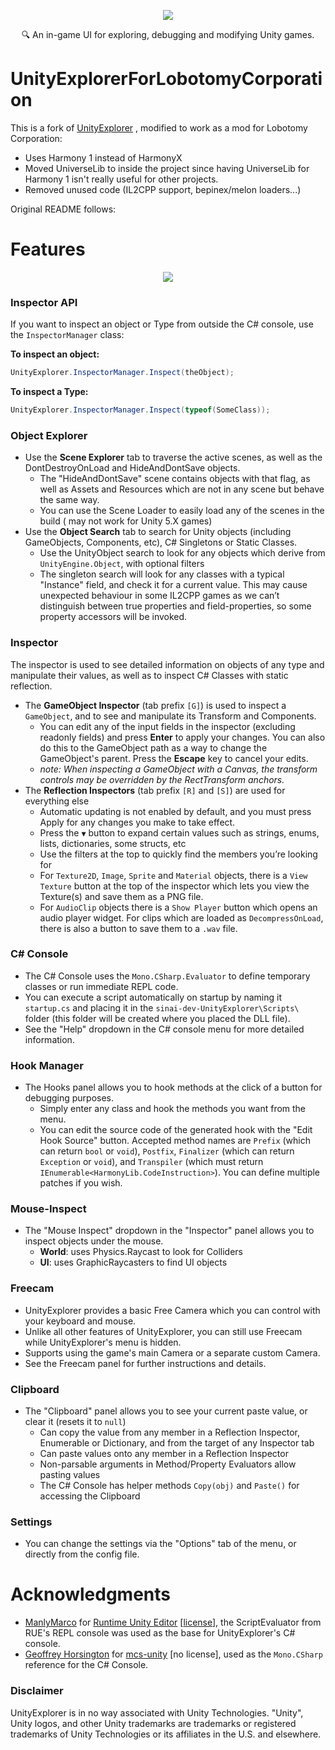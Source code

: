 <p align="center">
  <img align="center" src="img/icon.png">
</p>

<p align="center">
  🔍 An in-game UI for exploring, debugging and modifying Unity games.
</p>

# UnityExplorerForLobotomyCorporation

This is a fork of [UnityExplorer](https://github.com/sinai-dev/UnityExplorer)
, modified to work as a mod for Lobotomy Corporation:

- Uses Harmony 1 instead of HarmonyX
- Moved UniverseLib to inside the project since having UniverseLib for Harmony 1
  isn't really useful for other projects.
- Removed unused code (IL2CPP support, bepinex/melon loaders...)

Original README follows:

# Features

<p align="center">
  <a href="https://raw.githubusercontent.com/sinai-dev/UnityExplorer/master/img/preview.png">
    <img src="img/preview.png" />
  </a>
</p>

### Inspector API

If you want to inspect an object or Type from outside the C# console, use
the `InspectorManager` class:

**To inspect an object:**

```csharp
UnityExplorer.InspectorManager.Inspect(theObject);
```

**To inspect a Type:**

```cs
UnityExplorer.InspectorManager.Inspect(typeof(SomeClass));
```

### Object Explorer

* Use the <b>Scene Explorer</b> tab to traverse the active scenes, as well as
  the DontDestroyOnLoad and HideAndDontSave objects.
  * The "HideAndDontSave" scene contains objects with that flag, as well as
    Assets and Resources which are not in any scene but behave the same way.
  * You can use the Scene Loader to easily load any of the scenes in the build (
    may not work for Unity 5.X games)
* Use the <b>Object Search</b> tab to search for Unity objects (including
  GameObjects, Components, etc), C# Singletons or Static Classes.
  * Use the UnityObject search to look for any objects which derive
    from `UnityEngine.Object`, with optional filters
  * The singleton search will look for any classes with a typical "Instance"
    field, and check it for a current value. This may cause unexpected behaviour
    in some IL2CPP games as we can’t distinguish between true properties and
    field-properties, so some property accessors will be invoked.

### Inspector

The inspector is used to see detailed information on objects of any type and
manipulate their values, as well as to inspect C# Classes with static
reflection.

* The <b>GameObject Inspector</b> (tab prefix `[G]`) is used to inspect
  a `GameObject`, and to see and manipulate its Transform and Components.
  * You can edit any of the input fields in the inspector (excluding readonly
    fields) and press <b>Enter</b> to apply your changes. You can also do this
    to the GameObject path as a way to change the GameObject's parent. Press
    the <b>Escape</b> key to cancel your edits.
  * <i>note: When inspecting a GameObject with a Canvas, the transform controls
    may be overridden by the RectTransform anchors.</i>
* The <b>Reflection Inspectors</b> (tab prefix `[R]` and `[S]`) are used for
  everything else
  * Automatic updating is not enabled by default, and you must press Apply for
    any changes you make to take effect.
  * Press the `▼` button to expand certain values such as strings, enums, lists,
    dictionaries, some structs, etc
  * Use the filters at the top to quickly find the members you’re looking for
  * For `Texture2D`, `Image`, `Sprite` and `Material` objects, there is
    a `View Texture` button at the top of the inspector which lets you view the
    Texture(s) and save them as a PNG file.
  * For `AudioClip` objects there is a `Show Player` button which opens an audio
    player widget. For clips which are loaded as `DecompressOnLoad`, there is
    also a button to save them to a `.wav` file.

### C# Console

* The C# Console uses the `Mono.CSharp.Evaluator` to define temporary classes or
  run immediate REPL code.
* You can execute a script automatically on startup by naming it `startup.cs`
  and placing it in the `sinai-dev-UnityExplorer\Scripts\` folder (this folder
  will be created where you placed the DLL file).
* See the "Help" dropdown in the C# console menu for more detailed information.

### Hook Manager

* The Hooks panel allows you to hook methods at the click of a button for
  debugging purposes.
  * Simply enter any class and hook the methods you want from the menu.
  * You can edit the source code of the generated hook with the "Edit Hook
    Source" button. Accepted method names are `Prefix` (which can return `bool`
    or `void`), `Postfix`, `Finalizer` (which can return `Exception` or `void`),
    and `Transpiler` (which must
    return `IEnumerable<HarmonyLib.CodeInstruction>`). You can define multiple
    patches if you wish.

### Mouse-Inspect

* The "Mouse Inspect" dropdown in the "Inspector" panel allows you to inspect
  objects under the mouse.
  * <b>World</b>: uses Physics.Raycast to look for Colliders
  * <b>UI</b>: uses GraphicRaycasters to find UI objects

### Freecam

* UnityExplorer provides a basic Free Camera which you can control with your
  keyboard and mouse.
* Unlike all other features of UnityExplorer, you can still use Freecam while
  UnityExplorer's menu is hidden.
* Supports using the game's main Camera or a separate custom Camera.
* See the Freecam panel for further instructions and details.

### Clipboard

* The "Clipboard" panel allows you to see your current paste value, or clear
  it (resets it to `null`)
  * Can copy the value from any member in a Reflection Inspector, Enumerable or
    Dictionary, and from the target of any Inspector tab
  * Can paste values onto any member in a Reflection Inspector
  * Non-parsable arguments in Method/Property Evaluators allow pasting values
  * The C# Console has helper methods `Copy(obj)` and `Paste()` for accessing
    the Clipboard

### Settings

* You can change the settings via the "Options" tab of the menu, or directly
  from the config file.

# Acknowledgments

* [ManlyMarco](https://github.com/ManlyMarco)
  for [Runtime Unity Editor](https://github.com/ManlyMarco/RuntimeUnityEditor) \[[license](THIRDPARTY_LICENSES.md#runtimeunityeditor-license)\],
  the ScriptEvaluator from RUE's REPL console was used as the base for
  UnityExplorer's C# console.
* [Geoffrey Horsington](https://github.com/ghorsington)
  for [mcs-unity](https://github.com/sinai-dev/mcs-unity) \[no license\], used
  as the `Mono.CSharp` reference for the C# Console.

### Disclaimer

UnityExplorer is in no way associated with Unity Technologies. "Unity", Unity
logos, and other Unity trademarks are trademarks or registered trademarks of
Unity Technologies or its affiliates in the U.S. and elsewhere.
